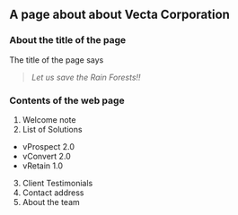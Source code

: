 ## A page about about **Vecta Corporation**

### About the title of the page
The title of the page says  
>_Let us save the Rain Forests!!_

### Contents of the web page
1. Welcome note
2. List of Solutions
 * vProspect 2.0
 * vConvert 2.0
 * vRetain 1.0 
3. Client Testimonials
4. Contact address
5. About the team
